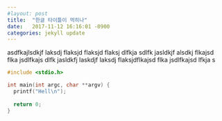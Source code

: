 ```yaml
---
#layout: post
title:  "한글 타이틀이 먹히나"
date:   2017-11-12 16:16:01 -0900
categories: jekyll update
---
```

asdfkajlsdkjf laksdj flaksjd flaksjd flaksj dlfkja sdlfk jasldkjf alsdkj flkajsd flka jsdlfkajs dlfk jasldkfj laskdjf laksdj flaksjdflkajsd flka jsdlfkajsd lfkja s

```c
#include <stdio.h>

int main(int argc, char **argv) {
  printf("Hell\n");
  
  return 0;
}
```
